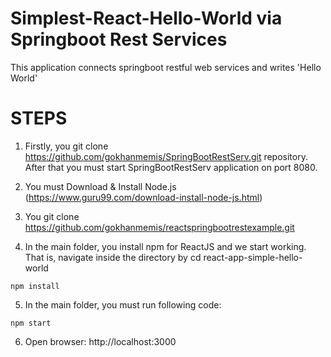 # Simplest-React-Hello-World via Springboot Rest Services

This application connects springboot restful web services and writes 'Hello World' 

# STEPS
1) Firstly, you git clone https://github.com/gokhanmemis/SpringBootRestServ.git repository. After that you must start SpringBootRestServ application on port 8080.

2) You must Download & Install Node.js (https://www.guru99.com/download-install-node-js.html) 

3) You git clone https://github.com/gokhanmemis/reactspringbootrestexample.git

4) In the main folder, you install npm for ReactJS and we start working. That is, navigate inside the directory by cd react-app-simple-hello-world

```
npm install
```

5) In the main folder, you must run following code:

```
npm start
```

6) Open browser: http://localhost:3000
